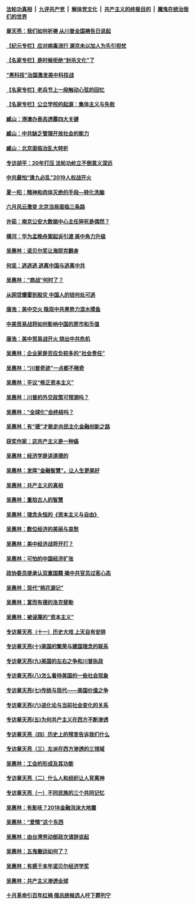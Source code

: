 ####  [法轮功真相](../../../../basic/blob/master/README.md?t=06230531) &nbsp;|&nbsp; [九评共产党](../../../../9ping.md/blob/master/README.md?t=06230531) &nbsp;|&nbsp; [解体党文化](../../../../jtdwh.md/blob/master/README.md?t=06230531)  &nbsp;|&nbsp; [共产主义的终极目的](../../../../gczydzjmd.md/blob/master/README.md?t=06230531) &nbsp;|&nbsp; [魔鬼在统治我们的世界](../../../../mgztzwmdsj.md/blob/master/README.md?t=06230531) 

#### [章天亮：我们如何祈祷 从川普全国祷告日说起](../pages/nsc423/n11944627.md?t=06230531) 

#### [【纪元专栏】应对病毒流行 渥京未以加人为先引担忧](../pages/nsc423/n11875714.md?t=06230531) 

#### [【名家专栏】是时候拒绝“封杀文化”了](../pages/nsc423/n11814093.md?t=06230531) 

#### [“黑科技”治国激发美中科技战](../pages/nsc423/n11638056.md?t=06230531) 

#### [【名家专栏】老兵节上一段触动心弦的回忆](../pages/nsc423/n11646016.md?t=06230531) 

#### [【名家专栏】公立学校的起源：集体主义与失败](../pages/nsc423/n11601833.md?t=06230531) 

#### [臧山：港澳办表态透露四大关键](../pages/nsc423/n11421628.md?t=06230531) 

#### [臧山：中共缺乏管理开放社会的能力](../pages/nsc423/n11407457.md?t=06230531) 

#### [臧山：北京面临治乱大转折](../pages/nsc423/n11406895.md?t=06230531) 

#### [专访胡平：20年打压 法轮功屹立不倒意义深远](../pages/nsc423/n11398800.md?t=06230531) 

#### [中共最怕“逢九必乱”2019人权战开火](../pages/nsc423/n11385248.md?t=06230531) 

#### [夏一阳：精神和肉体灭绝的手段—转化洗脑](../pages/nsc423/n11368250.md?t=06230531) 

#### [六月风云激变 北京当局面临三条路](../pages/nsc423/n11313668.md?t=06230531) 

#### [许茹：南京公安大数据中心主任猝死是偶然？](../pages/nsc423/n11064744.md?t=06230531) 

#### [横河：华为孟晚舟案起诉引渡 美中角力升级](../pages/nsc423/n11027230.md?t=06230531) 

#### [吴惠林：诺贝尔奖让海耶克翻身](../pages/nsc423/n10890049.md?t=06230531) 

#### [何坚：逃逃逃 逃离中国与逃离中共](../pages/nsc423/n10592891.md?t=06230531) 

#### [吴惠林：“商战”何时了？](../pages/nsc423/n10573558.md?t=06230531) 

#### [从网贷爆雷到股灾 中国人的钱何处可逃](../pages/nsc423/n10572800.md?t=06230531) 

#### [唐浩：美中交火 隐现中共黑势力混水摸鱼](../pages/nsc423/n10544040.md?t=06230531) 

#### [中美贸易战将如何影响中国的房市和币值](../pages/nsc423/n10543697.md?t=06230531) 

#### [唐浩：美中贸易战开火 烧出中共危机](../pages/nsc423/n10540126.md?t=06230531) 

#### [吴惠林：企业家是否应负较多的“社会责任”](../pages/nsc423/n10535022.md?t=06230531) 

#### [吴惠林：“川普奇迹”一点都不稀奇](../pages/nsc423/n10512808.md?t=06230531) 

#### [吴惠林：平议“修正资本主义”](../pages/nsc423/n10495724.md?t=06230531) 

#### [吴惠林：川普的外交政策可预测吗？](../pages/nsc423/n10462387.md?t=06230531) 

#### [吴惠林：“全球化”会终结吗？](../pages/nsc423/n10452838.md?t=06230531) 

#### [吴惠林：有“德”才能走向民主化金融创新之路](../pages/nsc423/n10432292.md?t=06230531) 

#### [获奖作家：这共产主义是一种癌](../pages/nsc423/n10431541.md?t=06230531) 

#### [吴惠林：经济学是讲道德的](../pages/nsc423/n10398014.md?t=06230531) 

#### [吴惠林：发挥“金融智慧”，让人生更美好](../pages/nsc423/n10375019.md?t=06230531) 

#### [吴惠林：共产主义的真相](../pages/nsc423/n10351394.md?t=06230531) 

#### [吴惠林：重拾古人的智慧](../pages/nsc423/n10337691.md?t=06230531) 

#### [吴惠林：理念永恒的《资本主义与自由》](../pages/nsc423/n10316274.md?t=06230531) 

#### [吴惠林：数位经济的美丽与哀愁](../pages/nsc423/n10292946.md?t=06230531) 

#### [吴惠林：美中经济战将开打？](../pages/nsc423/n10258825.md?t=06230531) 

#### [吴惠林：可怕的中国经济扩张](../pages/nsc423/n10219147.md?t=06230531) 

#### [政协委员提承认双重国籍 揭中共官员过客心态](../pages/nsc423/n10208809.md?t=06230531) 

#### [吴惠林：现代“桃花源记”](../pages/nsc423/n10185234.md?t=06230531) 

#### [吴惠林：富而有德的洛克斐勒](../pages/nsc423/n10142264.md?t=06230531) 

#### [吴惠林：被诬蔑的“资本主义”](../pages/nsc423/n10124816.md?t=06230531) 

#### [专访章天亮（十一）历史大戏 上天自有安排](../pages/nsc423/n10094905.md?t=06230531) 

#### [专访章天亮(十)美国的繁荣与建国理念的联系](../pages/nsc423/n10094899.md?t=06230531) 

#### [专访章天亮(九)美国的左右之争和川普执政](../pages/nsc423/n10094889.md?t=06230531) 

#### [专访章天亮(八)怎么看待美国的一些社会现象](../pages/nsc423/n10094857.md?t=06230531) 

#### [专访章天亮(七)传统与现代——美国价值之争](../pages/nsc423/n10093140.md?t=06230531) 

#### [专访章天亮(六)进化论与当前社会变化的关系](../pages/nsc423/n10092036.md?t=06230531) 

#### [专访章天亮(五)为何共产主义在西方不断渗透](../pages/nsc423/n10083620.md?t=06230531) 

#### [专访章天亮（四）历史上的预言告诉我们什么](../pages/nsc423/n10083606.md?t=06230531) 

#### [专访章天亮（三）左派在西方渗透的三领域](../pages/nsc423/n10081115.md?t=06230531) 

#### [吴惠林：工会的形成及其功能](../pages/nsc423/n10080633.md?t=06230531) 

#### [专访章天亮（二）什么人和组织让人背离神](../pages/nsc423/n10076637.md?t=06230531) 

#### [专访章天亮（一）不同民族的三个共同记忆](../pages/nsc423/n10074188.md?t=06230531) 

#### [吴惠林：有影呒？2018金融泡沫大地震](../pages/nsc423/n10040534.md?t=06230531) 

#### [吴惠林：“爱情”这个东西](../pages/nsc423/n10019423.md?t=06230531) 

#### [吴惠林：由台湾劳动部政次请辞说起](../pages/nsc423/n9979679.md?t=06230531) 

#### [吴惠林：五鬼搬运如何了？](../pages/nsc423/n9925338.md?t=06230531) 

#### [吴惠林：有感于本年诺贝尔经济学奖](../pages/nsc423/n9871883.md?t=06230531) 

#### [吴惠林：共产主义渗透全球](../pages/nsc423/n9812748.md?t=06230531) 

#### [十月革命引百年红祸 俄总统候选人吁下葬列宁](../pages/nsc423/n9810182.md?t=06230531) 

